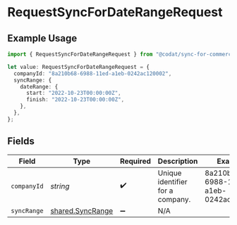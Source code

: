# RequestSyncForDateRangeRequest

## Example Usage

```typescript
import { RequestSyncForDateRangeRequest } from "@codat/sync-for-commerce/sdk/models/operations";

let value: RequestSyncForDateRangeRequest = {
  companyId: "8a210b68-6988-11ed-a1eb-0242ac120002",
  syncRange: {
    dateRange: {
      start: "2022-10-23T00:00:00Z",
      finish: "2022-10-23T00:00:00Z",
    },
  },
};
```

## Fields

| Field                                                       | Type                                                        | Required                                                    | Description                                                 | Example                                                     |
| ----------------------------------------------------------- | ----------------------------------------------------------- | ----------------------------------------------------------- | ----------------------------------------------------------- | ----------------------------------------------------------- |
| `companyId`                                                 | *string*                                                    | :heavy_check_mark:                                          | Unique identifier for a company.                            | 8a210b68-6988-11ed-a1eb-0242ac120002                        |
| `syncRange`                                                 | [shared.SyncRange](../../../sdk/models/shared/syncrange.md) | :heavy_minus_sign:                                          | N/A                                                         |                                                             |
